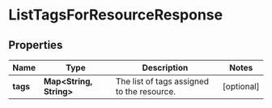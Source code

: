 

# ListTagsForResourceResponse


## Properties

| Name | Type | Description | Notes |
|------------ | ------------- | ------------- | -------------|
|**tags** | **Map&lt;String, String&gt;** | The list of tags assigned to the resource. |  [optional] |



